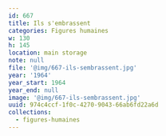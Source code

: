 ```yaml
---
id: 667
title: Ils s'embrassent
categories: Figures humaines
w: 130
h: 145
location: main storage
note: null
file: '@img/667-ils-sembrassent.jpg'
year: '1964'
year_start: 1964
year_end: null
image: '@img/667-ils-sembrassent.jpg'
uuid: 974c4ccf-1f0c-4270-9043-66ab6fd22a6d
collections:
  - figures-humaines
---
```


